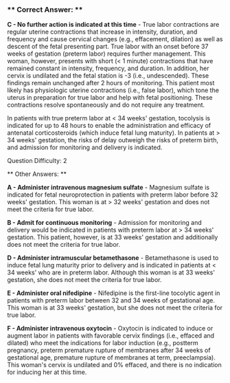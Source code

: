 ### ** Correct Answer: **

**C - No further action is indicated at this time** - True labor contractions are regular uterine contractions that increase in intensity, duration, and frequency and cause cervical changes (e.g., effacement, dilation) as well as descent of the fetal presenting part. True labor with an onset before 37 weeks of gestation (preterm labor) requires further management. This woman, however, presents with short (< 1 minute) contractions that have remained constant in intensity, frequency, and duration. In addition, her cervix is undilated and the fetal station is -3 (i.e., undescended). These findings remain unchanged after 2 hours of monitoring. This patient most likely has physiologic uterine contractions (i.e., false labor), which tone the uterus in preparation for true labor and help with fetal positioning. These contractions resolve spontaneously and do not require any treatment.

In patients with true preterm labor at < 34 weeks' gestation, tocolysis is indicated for up to 48 hours to enable the administration and efficacy of antenatal corticosteroids (which induce fetal lung maturity). In patients at > 34 weeks' gestation, the risks of delay outweigh the risks of preterm birth, and admission for monitoring and delivery is indicated.

Question Difficulty: 2

** Other Answers: **

**A - Administer intravenous magnesium sulfate** - Magnesium sulfate is indicated for fetal neuroprotection in patients with preterm labor before 32 weeks' gestation. This woman is at > 32 weeks' gestation and does not meet the criteria for true labor.

**B - Admit for continuous monitoring** - Admission for monitoring and delivery would be indicated in patients with preterm labor at > 34 weeks' gestation. This patient, however, is at 33 weeks' gestation and additionally does not meet the criteria for true labor.

**D - Administer intramuscular betamethasone** - Betamethasone is used to induce fetal lung maturity prior to delivery and is indicated in patients at < 34 weeks' who are in preterm labor. Although this woman is at 33 weeks' gestation, she does not meet the criteria for true labor.

**E - Administer oral nifedipine** - Nifedipine is the first-line tocolytic agent in patients with preterm labor between 32 and 34 weeks of gestational age. This woman is at 33 weeks' gestation, but she does not meet the criteria for true labor.

**F - Administer intravenous oxytocin** - Oxytocin is indicated to induce or augment labor in patients with favorable cervix findings (i.e., effaced and dilated) who meet the indications for labor induction (e.g., postterm pregnancy, preterm premature rupture of membranes after 34 weeks of gestational age, premature rupture of membranes at term, preeclampsia). This woman's cervix is undilated and 0% effaced, and there is no indication for inducing her at this time.

